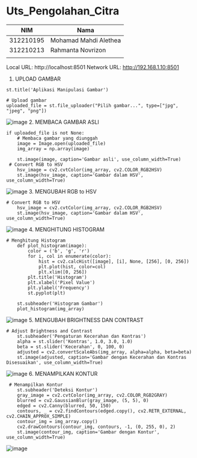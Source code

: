 # Uts_Pengolahan_Citra
| NIM | Nama |
| - | - |
| 312210195 | Mohamad Mahdi Alethea |
| 312210213 | Rahmanta Novrizon |
|  |  |
Local URL: http://localhost:8501
  Network URL: http://192.168.1.10:8501

  
1. UPLOAD GAMBAR
```
st.title('Aplikasi Manipulasi Gambar')

# Upload gambar
uploaded_file = st.file_uploader("Pilih gambar...", type=["jpg", "jpeg", "png"])
```
![image](https://github.com/heyytayo963/uts_pengolahan_citra/assets/115687740/ba5143da-5f5d-4b74-a7a3-8653523aa0f4)
2. MEMBACA GAMBAR ASLI
```
if uploaded_file is not None:
    # Membaca gambar yang diunggah
    image = Image.open(uploaded_file)
    img_array = np.array(image)

    st.image(image, caption='Gambar asli', use_column_width=True)
 # Convert RGB to HSV
    hsv_image = cv2.cvtColor(img_array, cv2.COLOR_RGB2HSV)
    st.image(hsv_image, caption='Gambar dalam HSV', use_column_width=True)
```
![image](https://github.com/heyytayo963/uts_pengolahan_citra/assets/115687740/d67ae79d-34a4-46cd-8461-d73db9f0dcc0)
3. MENGUBAH RGB to HSV 
```
# Convert RGB to HSV
    hsv_image = cv2.cvtColor(img_array, cv2.COLOR_RGB2HSV)
    st.image(hsv_image, caption='Gambar dalam HSV', use_column_width=True)
```
![image](https://github.com/heyytayo963/uts_pengolahan_citra/assets/115687740/ae751437-1713-4b05-8b3b-42d8d4dc99fd)
4. MENGHITUNG HISTOGRAM
```
# Menghitung Histogram
    def plot_histogram(image):
        color = ('b', 'g', 'r')
        for i, col in enumerate(color):
            hist = cv2.calcHist([image], [i], None, [256], [0, 256])
            plt.plot(hist, color=col)
            plt.xlim([0, 256])
        plt.title('Histogram')
        plt.xlabel('Pixel Value')
        plt.ylabel('Frequency')
        st.pyplot(plt)

    st.subheader('Histogram Gambar')
    plot_histogram(img_array)

```
![image](https://github.com/heyytayo963/uts_pengolahan_citra/assets/115687740/4f660d7f-91cf-4720-acbb-f9ceb53a29fa)
5. MENGUBAH BRIGHTNESS DAN CONTRAST
```
# Adjust Brightness and Contrast
    st.subheader('Pengaturan Kecerahan dan Kontras')
    alpha = st.slider('Kontras', 1.0, 3.0, 1.0)
    beta = st.slider('Kecerahan', 0, 100, 0)
    adjusted = cv2.convertScaleAbs(img_array, alpha=alpha, beta=beta)
    st.image(adjusted, caption='Gambar dengan Kecerahan dan Kontras Disesuaikan', use_column_width=True)
```
![image](https://github.com/heyytayo963/uts_pengolahan_citra/assets/115687740/436ce4d4-36ff-4fa0-bf9c-e8ba4fa921f6)
6. MENAMPILKAN KONTUR
```
 # Menampilkan Kontur
    st.subheader('Deteksi Kontur')
    gray_image = cv2.cvtColor(img_array, cv2.COLOR_RGB2GRAY)
    blurred = cv2.GaussianBlur(gray_image, (5, 5), 0)
    edged = cv2.Canny(blurred, 50, 150)
    contours, _ = cv2.findContours(edged.copy(), cv2.RETR_EXTERNAL, cv2.CHAIN_APPROX_SIMPLE)
    contour_img = img_array.copy()
    cv2.drawContours(contour_img, contours, -1, (0, 255, 0), 2)
    st.image(contour_img, caption='Gambar dengan Kontur', use_column_width=True)
```
![image](https://github.com/heyytayo963/uts_pengolahan_citra/assets/115687740/15243ea3-04c6-4560-805f-0a62fdb66150)
